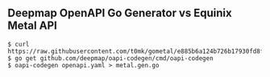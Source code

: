 ## Deepmap OpenAPI Go Generator vs Equinix Metal API

```
$ curl https://raw.githubusercontent.com/t0mk/gometal/e885b6a124b726b17930fd8f39e9d9f05b7dbc7e/v1/api/openapi.yaml
$ go get github.com/deepmap/oapi-codegen/cmd/oapi-codegen
$ oapi-codegen openapi.yaml > metal.gen.go
```
